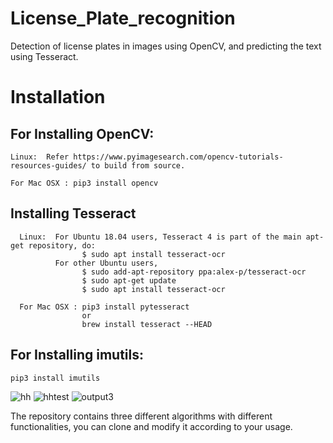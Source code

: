 # License_Plate_recognition

Detection of license plates in images using OpenCV, and predicting the text using Tesseract.

# Installation

## For Installing OpenCV:
  ```
  Linux:  Refer https://www.pyimagesearch.com/opencv-tutorials-resources-guides/ to build from source.
  
  For Mac OSX : pip3 install opencv
  ```
## Installing Tesseract
```
  Linux:  For Ubuntu 18.04 users, Tesseract 4 is part of the main apt-get repository, do:  
                $ sudo apt install tesseract-ocr
          For other Ubuntu users, 
                $ sudo add-apt-repository ppa:alex-p/tesseract-ocr
                $ sudo apt-get update
                $ sudo apt install tesseract-ocr
  
  For Mac OSX : pip3 install pytesseract
                or
                brew install tesseract --HEAD
  ```
  ## For Installing imutils:
  ```
  pip3 install imutils
  ```
![hh](https://user-images.githubusercontent.com/37113163/66264827-f7310980-e829-11e9-8c1e-2918c728f93a.jpg)
![hhtest](https://user-images.githubusercontent.com/37113163/66264823-eb454780-e829-11e9-81a0-66441b1038b5.jpg)
![output3](https://user-images.githubusercontent.com/37113163/66264821-dc5e9500-e829-11e9-9834-643212a097ee.jpg)


The repository contains three different algorithms with different functionalities, you can clone and modify it according to your usage.
